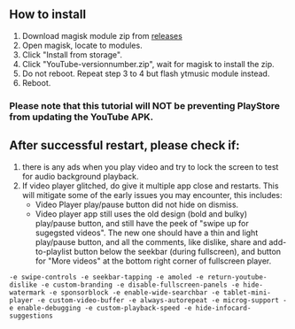 ## How to install
1. Download magisk module zip from [releases](https://github.com/HaiziIzzudin/rvncd/releases)
2. Open magisk, locate to modules.
3. Click "Install from storage".
4. Click "YouTube-versionnumber.zip", wait for magisk to install the zip.
5. Do not reboot. Repeat step 3 to 4 but flash ytmusic module instead.
6. Reboot.

### Please note that this tutorial will NOT be preventing PlayStore from updating the YouTube APK.

## After successful restart, please check if:
1. there is any ads when you play video and try to lock the screen to test for audio background playback.
2. If video player glitched, do give it multiple app close and restarts. This will mitigate some of the early issues you may encounter, this includes:
    * Video Player play/pause button did not hide on dismiss.
    * Video player app still uses the old design (bold and bulky) play/pause button, and still have the peek of "swipe up for sugegsted videos". The new one should have a thin and light play/pause button, and all the comments, like dislike, share and add-to-playlist button below the seekbar (during fullscreen), and button for "More videos" at the bottom right corner of fullscreen player.

```
-e swipe-controls -e seekbar-tapping -e amoled -e return-youtube-dislike -e custom-branding -e disable-fullscreen-panels -e hide-watermark -e sponsorblock -e enable-wide-searchbar -e tablet-mini-player -e custom-video-buffer -e always-autorepeat -e microg-support -e enable-debugging -e custom-playback-speed -e hide-infocard-suggestions
```
